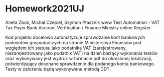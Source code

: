 # Homework2021UJ
Aneta Zboś, Michał Czepiel, Szymon Ptasznik
www Test Automation - VAT Tax Payer Bank Account Verification / Finance Ministry online Register

Kod projektu docelowo automatyzuje sprawdzanie kont bankowych podmiotów gospodarczych na stronie Ministerstwa Finansów pod względem ich statusu jako podatnika VAT (zarejestrowany, niezarejestrowany jako podatnik VAT) na dzień bieżący wykonania testów oraz wykonywany jest wydruk w formacie pdf do określonej lokalizacji, potwierdzający dokonane sprawdzenie dla podanego konta bankowego.
Testy w założeniu będą wykonywane metodą DDT.
